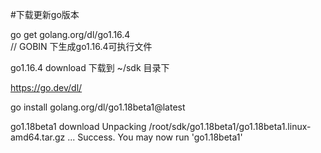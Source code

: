 #下载更新go版本

go get golang.org/dl/go1.16.4  
    // GOBIN 下生成go1.16.4可执行文件

go1.16.4 download
    下载到 ~/sdk 目录下


https://go.dev/dl/

go install golang.org/dl/go1.18beta1@latest


go1.18beta1 download
	Unpacking /root/sdk/go1.18beta1/go1.18beta1.linux-amd64.tar.gz ...
	Success. You may now run 'go1.18beta1'
